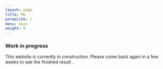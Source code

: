 ```yaml
---
layout: page
title: Me
permalink: /
menu: main
weight: 0
---
```


### <i class="fa fa-wrench"></i> Work in progress

This website is currently in construction. Please come back again in a few weeks to see the finished result <i class="fa fa-smile-o"></i>.